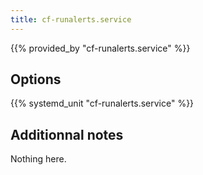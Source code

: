 ```yaml
---
title: cf-runalerts.service
---
```


{{% provided_by "cf-runalerts.service" %}}

## Options

{{% systemd_unit "cf-runalerts.service" %}}

## Additionnal notes

Nothing here.